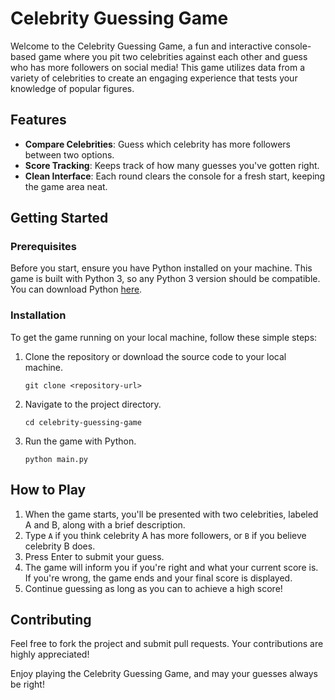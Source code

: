 # Celebrity Guessing Game

Welcome to the Celebrity Guessing Game, a fun and interactive console-based game where you pit two celebrities against each other and guess who has more followers on social media! This game utilizes data from a variety of celebrities to create an engaging experience that tests your knowledge of popular figures.

## Features

- **Compare Celebrities**: Guess which celebrity has more followers between two options.
- **Score Tracking**: Keeps track of how many guesses you've gotten right.
- **Clean Interface**: Each round clears the console for a fresh start, keeping the game area neat.

## Getting Started

### Prerequisites

Before you start, ensure you have Python installed on your machine. This game is built with Python 3, so any Python 3 version should be compatible. You can download Python [here](https://www.python.org/downloads/).

### Installation

To get the game running on your local machine, follow these simple steps:

1. Clone the repository or download the source code to your local machine.
    ```
    git clone <repository-url>
    ```
2. Navigate to the project directory.
    ```
    cd celebrity-guessing-game
    ```
3. Run the game with Python.
    ```
    python main.py
    ```

## How to Play

1. When the game starts, you'll be presented with two celebrities, labeled A and B, along with a brief description.
2. Type `A` if you think celebrity A has more followers, or `B` if you believe celebrity B does.
3. Press Enter to submit your guess.
4. The game will inform you if you're right and what your current score is. If you're wrong, the game ends and your final score is displayed.
5. Continue guessing as long as you can to achieve a high score!

## Contributing

Feel free to fork the project and submit pull requests. Your contributions are highly appreciated!

Enjoy playing the Celebrity Guessing Game, and may your guesses always be right!
